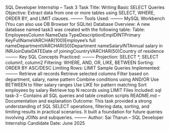  SQL Developer Internship – Task 3
 Task Title: Writing Basic SELECT Queries
 Objective: Extract data from one or more tables using SELECT, WHERE, ORDER BY, and LIMIT
 clauses.
 ⸻
 Tools Used:
 ⸻
 MySQL Workbench (You can also use DB Browser for SQLite)
 Database Overview:
 A new database named task3 was created with the following table:
 Table: EmployeesColumn NameData TypeDescriptionEmpIDINTPrimary
 KeyFullNameVARCHAR(100)Employee’s full nameDepartmentVARCHAR(50)Department
 nameSalaryINTAnnual salary in INRJoinDateDATEDate of joiningCountryVARCHAR(50)Country of
 residence⸻
 Key SQL Concepts Practiced:
 ⸻
 Projection: SELECT *, SELECT column1, column2
 Filtering: WHERE, AND, OR, LIKE, BETWEEN
 Sorting: ORDER BY ASC/DESC
 Limiting Rows: LIMIT
 Sample Queries Implemented:
 ⸻
 Retrieve all records
 Retrieve selected columns
 Filter based on department, salary, name pattern
 Combine conditions using AND/OR
 Use BETWEEN to filter salary ranges
 Use LIKE for pattern matching
 Sort employees by salary
 Retrieve top N records using LIMIT
 Files Included:
 sql task-3 – Contains all SQL queries and table creation scripts
 README.md – Documentation and explanation
 Outcome:
 This task provided a strong understanding of SQL SELECT operations, filtering data, sorting, and
 limiting results in practical scenarios. It built a foundation for future queries involving JOINs and
 subqueries.
 ⸻
 Author:
 Sai Tharun – SQL Developer Internship Candidate
 Date: June 2025
